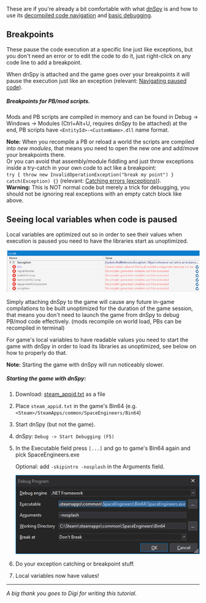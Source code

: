 These are if you're already a bit comfortable with what [dnSpy](Advanced-debugging-with-dnSpy#getting-dnspy) is and how to use its [decompiled code navigation](Advanced-debugging-with-dnSpy#looking-at-the-compiled-code) and [basic debugging](Advanced-debugging-with-dnSpy#catching-errors-exceptions).



## Breakpoints

These pause the code execution at a specific line just like exceptions, but you don't need an error or to edit the code to do it, just right-click on any code line to add a breakpoint.

When dnSpy is attached and the game goes over your breakpoints it will pause the execution just like an exception (relevant: [Navigating paused code](Advanced-debugging-with-dnSpy#navigating-paused-code)).

##### Breakpoints for PB/mod scripts.

Mods and PB scripts are compiled in memory and can be found in Debug -> Windows -> Modules (Ctrl+Alt+U, requires dnSpy to be attached) at the end, PB scripts have `<EntityId>-<CustomName>.dll` name format.

**Note:** When you recompile a PB or reload a world the scripts are compiled into *new modules*, that means you need to open the new one and add/move your breakpoints there.  
Or you can avoid that assembly/module fiddling and just throw exceptions inside a try-catch in your own code to act like a breakpoint:  
`try { throw new InvalidOperationException("break my point") } catch(Exception) {}` (relevant: [Catching errors (exceptions)](Advanced-debugging-with-dnSpy#catching-errors-exceptions)).  
**Warning:** This is NOT normal code but merely a trick for debugging, you should not be ignoring real exceptions with an empty catch block like above.



## Seeing local variables when code is paused

Local variables are optimized out so in order to see their values when execution is paused you need to have the libraries start as unoptimized.

![dnSpy locals window - variables can't be evaluated](images/wiki-dnspy-nolocals.jpg)

Simply attaching dnSpy to the game will cause any future in-game compilations to be built unoptimized for the duration of the game session, that means you don't need to launch the game from dnSpy to debug PB/mod code effectively. (mods recompile on world load, PBs can be recompiled in terminal)

For game's local variables to have readable values you need to start the game with dnSpy in order to load its libraries as unoptimized, see below on how to properly do that.

**Note:** Starting the game with dnSpy will run noticeably slower.

##### Starting the game with dnSpy:

1. Download: [steam_appid.txt](binaries/steam_appid.txt) as a file

2. Place `steam_appid.txt` in the game's Bin64 (e.g. `<Steam>/SteamApps/common/SpaceEngineers/Bin64`)

3. Start dnSpy (but not the game).

4. dnSpy: `Debug -> Start Debugging (F5)`

5. In the Executable field press `[...]` and go to game's Bin64 again and pick SpaceEngineers.exe

   Optional: add `-skipintro -nosplash` in the Arguments field.

   ![dnSpy start window example](images/wiki-dnspy-start.jpg)

6. Do your exception catching or breakpoint stuff.

7. Local variables now have values!

***


_A big thank you goes to Digi for writing this tutorial._